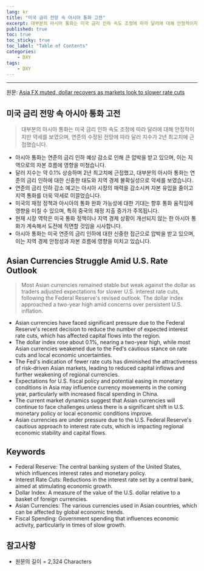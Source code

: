 ```yaml
---
lang: kr
title: "미국 금리 전망 속 아시아 통화 고전"
excerpt: 대부분의 아시아 통화는 미국 금리 인하 속도 조정에 따라 달러에 대해 안정적이지만 약세를 보였으며, 연준의 수정된 전망에 따라 달러 지수가 2년 최고치에 근접했습니다.
published: true
toc: true
toc_sticky: true
toc_label: "Table of Contents"
categories:
    - DXY
tags:
    - DXY
---
```


---

  원문: [Asia FX muted, dollar recovers as markets look to slower rate cuts](https://www.investing.com/news/forex-news/asia-fx-muted-dollar-recovers-as-markets-look-to-slower-rate-cuts-3787833)

## 미국 금리 전망 속 아시아 통화 고전

> 대부분의 아시아 통화는 미국 금리 인하 속도 조정에 따라 달러에 대해 안정적이지만 약세를 보였으며, 연준의 수정된 전망에 따라 달러 지수가 2년 최고치에 근접했습니다.


- 아시아 통화는 연준의 금리 인하 예상 감소로 인해 큰 압박을 받고 있으며, 이는 지역으로의 자본 흐름에 영향을 미쳤습니다.
- 달러 지수는 약 0.1% 상승하며 2년 최고치에 근접했고, 대부분의 아시아 통화는 연준의 금리 인하에 대한 신중한 태도와 지역 경제 불확실성으로 약세를 보였습니다.
- 연준의 금리 인하 감소 예고는 아시아 시장의 매력을 감소시켜 자본 유입을 줄이고 지역 통화를 더욱 약세로 이끌었습니다.
- 미국의 재정 정책과 아시아의 통화 완화 가능성에 대한 기대는 향후 통화 움직임에 영향을 미칠 수 있으며, 특히 중국의 재정 지출 증가가 주목됩니다.
- 현재 시장 역학은 미국 통화 정책이나 지역 경제 상황이 개선되지 않는 한 아시아 통화가 계속해서 도전에 직면할 것임을 시사합니다.
- 아시아 통화는 미국 연준의 금리 인하에 대한 신중한 접근으로 압박을 받고 있으며, 이는 지역 경제 안정성과 자본 흐름에 영향을 미치고 있습니다.

## Asian Currencies Struggle Amid U.S. Rate Outlook

> Most Asian currencies remained stable but weak against the dollar as traders adjusted expectations for slower U.S. interest rate cuts, following the Federal Reserve's revised outlook. The dollar index approached a two-year high amid concerns over persistent U.S. inflation.


- Asian currencies have faced significant pressure due to the Federal Reserve's recent decision to reduce the number of expected interest rate cuts, which has affected capital flows into the region.
- The dollar index rose about 0.1%, nearing a two-year high, while most Asian currencies weakened due to the Fed's cautious stance on rate cuts and local economic uncertainties.
- The Fed's indication of fewer rate cuts has diminished the attractiveness of risk-driven Asian markets, leading to reduced capital inflows and further weakening of regional currencies.
- Expectations for U.S. fiscal policy and potential easing in monetary conditions in Asia may influence currency movements in the coming year, particularly with increased fiscal spending in China.
- The current market dynamics suggest that Asian currencies will continue to face challenges unless there is a significant shift in U.S. monetary policy or local economic conditions improve.
- Asian currencies are under pressure due to the U.S. Federal Reserve's cautious approach to interest rate cuts, which is impacting regional economic stability and capital flows.

## Keywords

- Federal Reserve: The central banking system of the United States, which influences interest rates and monetary policy.
- Interest Rate Cuts: Reductions in the interest rate set by a central bank, aimed at stimulating economic growth.
- Dollar Index: A measure of the value of the U.S. dollar relative to a basket of foreign currencies.
- Asian Currencies: The various currencies used in Asian countries, which can be affected by global economic trends.
- Fiscal Spending: Government spending that influences economic activity, particularly in times of slow growth.

## 참고사항

- 원문의 길이 = 2,324 Characters

